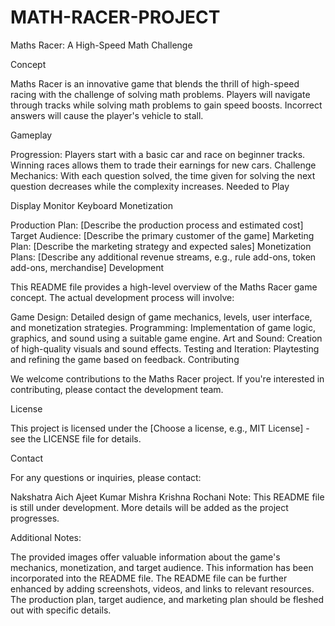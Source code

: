 # MATH-RACER-PROJECT
Maths Racer: A High-Speed Math Challenge

Concept

Maths Racer is an innovative game that blends the thrill of high-speed racing with the challenge of solving math problems. Players will navigate through tracks while solving math problems to gain speed boosts. Incorrect answers will cause the player's vehicle to stall.

Gameplay

Progression: Players start with a basic car and race on beginner tracks. Winning races allows them to trade their earnings for new cars.
Challenge Mechanics: With each question solved, the time given for solving the next question decreases while the complexity increases.
Needed to Play

Display Monitor
Keyboard
Monetization

Production Plan: [Describe the production process and estimated cost]
Target Audience: [Describe the primary customer of the game]
Marketing Plan: [Describe the marketing strategy and expected sales]
Monetization Plans: [Describe any additional revenue streams, e.g., rule add-ons, token add-ons, merchandise]
Development

This README file provides a high-level overview of the Maths Racer game concept. The actual development process will involve:

Game Design: Detailed design of game mechanics, levels, user interface, and monetization strategies.
Programming: Implementation of game logic, graphics, and sound using a suitable game engine.
Art and Sound: Creation of high-quality visuals and sound effects.
Testing and Iteration: Playtesting and refining the game based on feedback.
Contributing

We welcome contributions to the Maths Racer project. If you're interested in contributing, please contact the development team.

License

This project is licensed under the [Choose a license, e.g., MIT License] - see the LICENSE file for details.

Contact

For any questions or inquiries, please contact:

Nakshatra Aich
Ajeet Kumar Mishra
Krishna Rochani
Note: This README file is still under development. More details will be added as the project progresses.

Additional Notes:

The provided images offer valuable information about the game's mechanics, monetization, and target audience. This information has been incorporated into the README file.
The README file can be further enhanced by adding screenshots, videos, and links to relevant resources.
The production plan, target audience, and marketing plan should be fleshed out with specific details.
